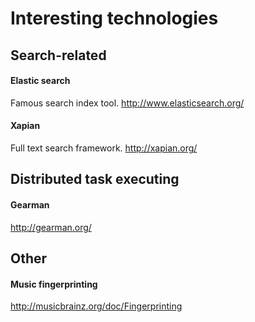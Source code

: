 # Interesting technologies

## Search-related

#### Elastic search
Famous search index tool.
http://www.elasticsearch.org/

#### Xapian
Full text search framework.
http://xapian.org/

## Distributed task executing

#### Gearman
http://gearman.org/

## Other

#### Music fingerprinting
http://musicbrainz.org/doc/Fingerprinting